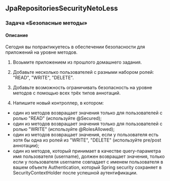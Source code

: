 ## JpaRepositoriesSecurityNetoLess
### Задача «Безопасные методы»
#### Описание
Сегодня вы попрактикуетесь в обеспечении безопасности для приложений на уровне методов.

1. Возьмите приложением из прошлого домашнего задания.

2. Добавьте несколько пользователей с разными набором ролей: "READ", "WRITE", "DELETE".

3. Добавьте возможность ограничивать безопасность на уровне методов с помощью всех трёх типов аннотаций.

4. Напишите новый контроллер, в котором:

 - один из методов возвращает значения только для пользователей с ролью "READ" (используйте @Secured);
 - один из методов возвращает значения только для пользователей с ролью "WRITE" (используйте @RolesAllowed);
 - один из методов возвращает значения, если у пользователя есть хотя бы одна из ролей из "WRITE", "DELETE" (используйте pre/post аннотации);
 - один из методов, который принимает в качестве query-параметра имя пользователя (username), должен возвращает значения, только если у пользователя username совпадает с именем пользователя в вашем объекте Authentication, который Spring security сохраняет в SecurityContextHolder после успешной аутентификации.
    
